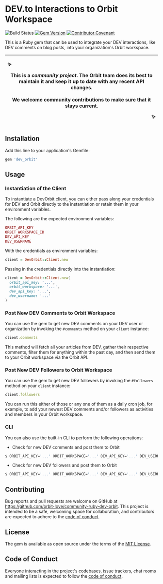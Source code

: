 # DEV.to Interactions to Orbit Workspace

![Build Status](https://github.com/orbit-love/community-ruby-dev-orbit/workflows/CI/badge.svg)
[![Gem Version](https://badge.fury.io/rb/dev_orbit.svg)](https://badge.fury.io/rb/dev_orbit)
[![Contributor Covenant](https://img.shields.io/badge/Contributor%20Covenant-2.0-4baaaa.svg)](code_of_conduct.md)

This is a Ruby gem that can be used to integrate your DEV interactions, like DEV comments on blog posts, into your organization's Orbit workspace.

|<p align="left">:sparkles:</p> This is a *community project*. The Orbit team does its best to maintain it and keep it up to date with any recent API changes.<br/><br/>We welcome community contributions to make sure that it stays current. <p align="right">:sparkles:</p>|
|-----------------------------------------|

## Installation

Add this line to your application's Gemfile:

```ruby
gem 'dev_orbit'
```

## Usage

### Instantiation of the Client

To instantiate a DevOrbit client, you can either pass along your credentials for DEV and Orbit directly to the instantiation or retain them in your environment variables.

The following are the expected environment variables:

```ruby
ORBIT_API_KEY
ORBIT_WORKSPACE_ID
DEV_API_KEY
DEV_USERNAME
```

With the credentials as environment variables:

```ruby
client = DevOrbit::Client.new
```

Passing in the credentials directly into the instantiation:

```ruby
client = DevOrbit::Client.new(
  orbit_api_key: '...',
  orbit_workspace: '...',
  dev_api_key: '...',
  dev_username: '...'
)
```

### Post New DEV Comments to Orbit Workspace

You can use the gem to get new DEV comments on your DEV user or organization by invoking the `#comments` method on your `client` instance:

```ruby
client.comments
```

This method will fetch all your articles from DEV, gather their respective comments, filter them for anything within the past day, and then send them to your Orbit workspace via the Orbit API.


### Post New DEV Followers to Orbit Workspace

You can use the gem to get new DEV followers by invoking the `#followers` method on your `client` instance:

```ruby
client.followers
```

You can run this either of those or any one of them as a daily cron job, for example, to add your newest DEV comments and/or followers as activities and members in your Orbit workspace.

### CLI

You can also use the built-in CLI to perform the following operations:

* Check for new DEV comments and post them to Orbit

```bash
$ ORBIT_API_KEY='...' ORBIT_WORKSPACE='...' DEV_API_KEY='...' DEV_USERNAME='...' bundle exec dev_orbit --check-comments
```

* Check for new DEV followers and post them to Orbit

```bash
$ ORBIT_API_KEY='...' ORBIT_WORKSPACE='...' DEV_API_KEY='...' DEV_USERNAME='...' bundle exec dev_orbit --check-followers
```

## Contributing

Bug reports and pull requests are welcome on GitHub at https://github.com/orbit-love/community-ruby-dev-orbit. This project is intended to be a safe, welcoming space for collaboration, and contributors are expected to adhere to the [code of conduct](https://github.com/orbit-love/community-ruby-dev-orbit/blob/main/CODE_OF_CONDUCT.md).

## License

The gem is available as open source under the terms of the [MIT License](https://opensource.org/licenses/MIT).

## Code of Conduct

Everyone interacting in the project's codebases, issue trackers, chat rooms and mailing lists is expected to follow the [code of conduct](https://github.com/orbit-love/community-ruby-dev-orbit/blob/main/CODE_OF_CONDUCT.md).
